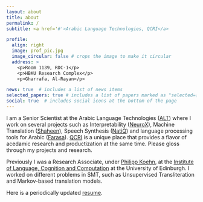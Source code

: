 ```yaml
---
layout: about
title: about
permalink: /
subtitle: <a href='#'>Arabic Language Technologies, QCRI</a>

profile:
  align: right
  image: prof_pic.jpg
  image_circular: false # crops the image to make it circular
  address: >
    <p>Room 1139, RDC-1</p>
    <p>HBKU Research Complex</p>
    <p>Gharrafa, Al-Rayan</p>

news: true  # includes a list of news items
selected_papers: true # includes a list of papers marked as "selected={true}"
social: true  # includes social icons at the bottom of the page
---
```



<style>
  body
  { background-image: url('assets/img/Tughra.png');
    background-repeat: no-repeat; 
    background-size: 40% 40%;
  }
</style>



I am a Senior Scientist at the Arabic Language Technologies ([ALT](https://alt.qcri.org/)) where I work on several projects such as Interpretability ([NeuroX](https://neurox.qcri.org/)), Machine Translation ([Shaheen](https://mt.qcri.org/api)), Speech Synthesis ([NatiQ](https://tts.qcri.org/)) and language processing tools for Arabic ([Farasa](https://alt.qcri.org/farasa/)). [QCRI](https://www.hbku.edu.qa/en/qcri) is a unique place that provides a flavor of acedamic research and productization at the same time. Please gloss through my projects and research.

Previously I was a Research Associate, under [Philipp Koehn](https://www.cs.jhu.edu/~phi/), at the [Institute of Language, Cognition and Computation](https://web.inf.ed.ac.uk/ilcc) at the University of Edinburgh. I worked on different problems in SMT, such as Unsupervised Transliteration and Markov-based translation models.

Here is a periodically updated [resume](https://nadirdurrani.github.io/assets/pdf/CV.pdf).